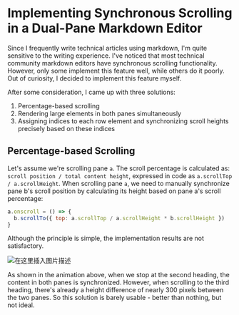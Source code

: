 #  Implementing Synchronous Scrolling in a Dual-Pane Markdown Editor

Since I frequently write technical articles using markdown, I'm quite sensitive to the writing experience. I've noticed that most technical community markdown editors have synchronous scrolling functionality. However, only some implement this feature well, while others do it poorly. Out of curiosity, I decided to implement this feature myself.

After some consideration, I came up with three solutions:
1. Percentage-based scrolling
2. Rendering large elements in both panes simultaneously
3. Assigning indices to each row element and synchronizing scroll heights precisely based on these indices

## Percentage-based Scrolling
Let's assume we're scrolling pane `a`. The scroll percentage is calculated as: `scroll position / total content height`, expressed in code as `a.scrollTop / a.scrollHeight`. When scrolling pane `a`, we need to manually synchronize pane b's scroll position by calculating its height based on pane a's scroll percentage:

```js
a.onscroll = () => {
  b.scrollTo({ top: a.scrollTop / a.scrollHeight * b.scrollHeight })
}
```
Although the principle is simple, the implementation results are not satisfactory.

![在这里插入图片描述](https://i-blog.csdnimg.cn/blog_migrate/79e22b27bca126e02e154262c52a4486.gif#pic_center)

As shown in the animation above, when we stop at the second heading, the content in both panes is synchronized. However, when scrolling to the third heading, there's already a height difference of nearly 300 pixels between the two panes. So this solution is barely usable - better than nothing, but not ideal.